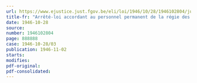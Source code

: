 ```yaml
---
url: https://www.ejustice.just.fgov.be/eli/loi/1946/10/28/1946102804/justel
title-fr: "Arrêté-loi accordant au personnel permanent de la régie des services frigorifiques de l'Etat belge le bénéfice de l'aide au rééquipement ménager des travailleurs (Abrogé par L 27-03-1951, art. 13)"
date: 1946-10-28
source:
number: 1946102804
page: 888888
case: 1946-10-28/03
publication: 1946-11-02
starts:
modifies:
pdf-original:
pdf-consolidated:
---
```


